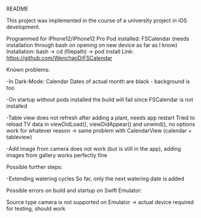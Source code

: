 README

This project was implemented in the course of a university project in iOS development.

Programmed for iPhone12/iPhone12 Pro
Pod installed: FSCalendar (needs installation through bash on opening on new device as far as I know)
Installation: bash -> cd (filepath) -> pod install
Link: https://github.com/WenchaoD/FSCalendar

Known problems:

-In Dark-Mode: Calendar Dates of actual month are black - background is too

-On startup without pods installed the build will fail since FSCalendar is not installed

-Table view does not refresh after adding a plant, needs app restart
Tried to reload TV data in viewDidLoad(), viewDidAppear() and unwind(), no options work for whatever reason
-> same problem with CalendarView (calendar + tableview)

-Add image from camera does not work (but is still in the app), adding images from gallery works perfectly fine


Possible further steps:

-Extending watering cycles
So far, only the next watering date is added


Possible errors on build and startup on Swift Emulator:

Source type camera is not supported on Emulator -> actual device required for testing, should work
